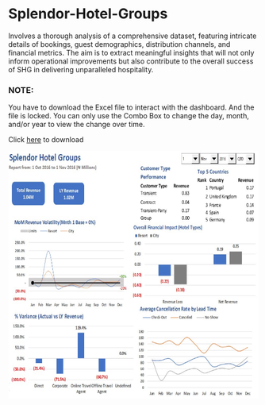 # Splendor-Hotel-Groups
Involves a thorough analysis of a comprehensive dataset, featuring intricate details of bookings, guest demographics, distribution channels, and financial metrics. The aim is to extract meaningful insights that will not only inform operational improvements but also contribute to the overall success of SHG in delivering unparalleled hospitality.


### NOTE: 
You have to download the Excel file to interact with the dashboard. And the file is locked. You can only use the Combo Box to change the day, month, and/or year to view the change over time.

Click [here](https://github.com/HabibatTheAnalyst/Splendor-Hotel-Groups/raw/main/SHG_Dashboard_.xlsx) to download

<img src="https://github.com/HabibatTheAnalyst/Splendor-Hotel-Groups/blob/main/SHG%20Dashboard.jpg" width="700" height="500">
